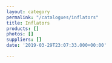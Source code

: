 ```yaml
---
layout: category
permalink: "/catalogues/inflators"
title: Inflators
products: []
photos: []
suppliers: []
date: '2019-03-29T23:07:33.000+00:00'

---
```

